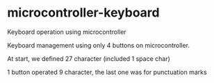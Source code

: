 # microcontroller-keyboard
Keyboard operation using microcontroller

Keyboard management using only 4 buttons on microcontroller. 

At start, we defined 27 character (included 1 space char)

1 button operated 9 character, the last one was for punctuation marks
